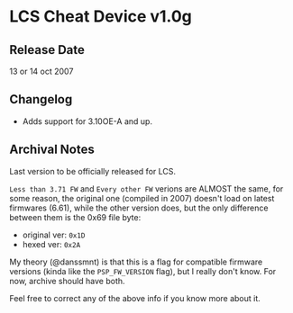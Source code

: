 # LCS Cheat Device v1.0g

## Release Date
13 or 14 oct 2007

## Changelog
 - Adds support for 3.10OE-A and up.
 
## Archival Notes
Last version to be officially released for LCS.

`Less than 3.71 FW` and `Every other FW` verions are ALMOST the same, for some reason, the original one (compiled in 2007) doesn't load on latest firmwares (6.61), while the other version does, but the only difference between them is the 0x69 file byte:
 - original ver: `0x1D`
 - hexed ver: `0x2A`
	
My theory (@danssmnt) is that this is a flag for compatible firmware versions (kinda like the `PSP_FW_VERSION` flag), but I really don't know. For now, archive should have both.

Feel free to correct any of the above info if you know more about it.